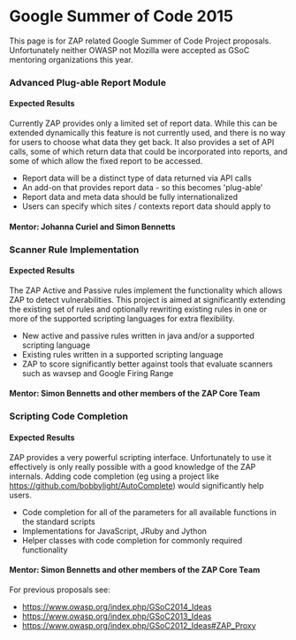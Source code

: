 # Google Summer of Code 2015

This page is for ZAP related Google Summer of Code Project proposals. Unfortunately neither OWASP not Mozilla were accepted as GSoC mentoring organizations this year.

### Advanced Plug-able Report Module
#### Expected Results
Currently ZAP provides only a limited set of report data. While this can be extended dynamically this feature is not currently used, and there is no way for users to choose what data they get back. It also provides a set of API calls, some of which return data that could be incorporated into reports, and some of which allow the fixed report to be accessed.
* Report data will be a distinct type of data returned via API calls
* An add-on that provides report data - so this becomes 'plug-able'
* Report data and meta data should be fully internationalized
* Users can specify which sites / contexts report data should apply to

#### Mentor: Johanna Curiel and Simon Bennetts

### Scanner Rule Implementation
#### Expected Results
The ZAP Active and Passive rules implement the functionality which allows ZAP to detect vulnerabilities. This project is aimed at significantly extending the existing set of rules and optionally rewriting existing rules in one or more of the supported scripting languages for extra flexibility.
* New active and passive rules written in java and/or a supported scripting language
* Existing rules written in a supported scripting language
* ZAP to score significantly better against tools that evaluate scanners such as wavsep and Google Firing Range

#### Mentor: Simon Bennetts and other members of the ZAP Core Team

### Scripting Code Completion
#### Expected Results
ZAP provides a very powerful scripting interface. Unfortunately to use it effectively is only really possible with a good knowledge of the ZAP internals. Adding code completion (eg using a project like https://github.com/bobbylight/AutoComplete) would significantly help users.
* Code completion for all of the parameters for all available functions in the standard scripts
* Implementations for JavaScript, JRuby and Jython
* Helper classes with code completion for commonly required functionality

#### Mentor: Simon Bennetts and other members of the ZAP Core Team

<!---
### Template - one line description
#### Expected Results
More info (optional at this stage)
#### Mentor: Name
-->

For previous proposals see:
  * https://www.owasp.org/index.php/GSoC2014_Ideas
  * https://www.owasp.org/index.php/GSoC2013_Ideas
  * https://www.owasp.org/index.php/GSoC2012_Ideas#ZAP_Proxy